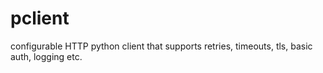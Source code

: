 # pclient
configurable HTTP python client that supports retries, timeouts, tls, basic auth, logging etc.

